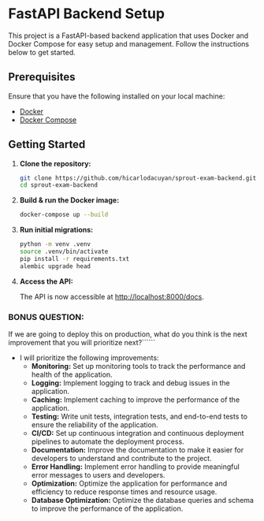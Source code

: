 # FastAPI Backend Setup

This project is a FastAPI-based backend application that uses Docker and Docker Compose for easy setup and management. Follow the instructions below to get started.

## Prerequisites

Ensure that you have the following installed on your local machine:

- [Docker](https://docs.docker.com/get-docker/)
- [Docker Compose](https://docs.docker.com/compose/install/)

## Getting Started

1. **Clone the repository:**

   ```bash
   git clone https://github.com/hicarlodacuyan/sprout-exam-backend.git
   cd sprout-exam-backend
   ```

2. **Build & run the Docker image:**

   ```bash
   docker-compose up --build
   ```
3. **Run initial migrations:**

   ```bash
   python -m venv .venv
   source .venv/bin/activate 
   pip install -r requirements.txt
   alembic upgrade head
   ```

4. **Access the API:**

   The API is now accessible at [http://localhost:8000/docs](http://localhost:8000/docs).

### BONUS QUESTION: 
If we are going to deploy this on production, what do you think is the next improvement that you will prioritize next?``````

- I will prioritize the following improvements:
  - **Monitoring:** Set up monitoring tools to track the performance and health of the application.
  - **Logging:** Implement logging to track and debug issues in the application.
  - **Caching:** Implement caching to improve the performance of the application.
  - **Testing:** Write unit tests, integration tests, and end-to-end tests to ensure the reliability of the application.
  - **CI/CD:** Set up continuous integration and continuous deployment pipelines to automate the deployment process.
  - **Documentation:** Improve the documentation to make it easier for developers to understand and contribute to the project.
  - **Error Handling:** Implement error handling to provide meaningful error messages to users and developers.
  - **Optimization:** Optimize the application for performance and efficiency to reduce response times and resource usage.
  - **Database Optimization:** Optimize the database queries and schema to improve the performance of the application.
